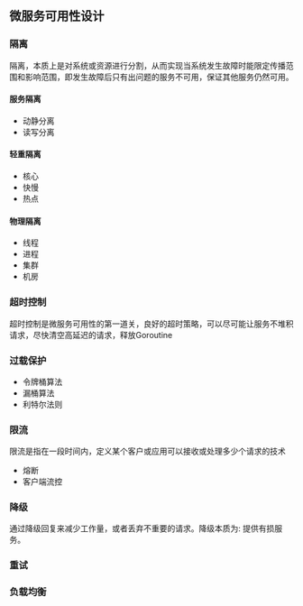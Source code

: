 ## 微服务可用性设计

### 隔离

隔离，本质上是对系统或资源进行分割，从而实现当系统发生故障时能限定传播范围和影响范围，即发生故障后只有出问题的服务不可用，保证其他服务仍然可用。

#### 服务隔离

- 动静分离
- 读写分离

#### 轻重隔离

- 核心
- 快慢
- 热点

#### 物理隔离

- 线程
- 进程
- 集群
- 机房

### 超时控制

超时控制是微服务可用性的第一道关，良好的超时策略，可以尽可能让服务不堆积请求，尽快清空高延迟的请求，释放Goroutine

### 过载保护

- 令牌桶算法
- 漏桶算法
- 利特尔法则

### 限流

限流是指在一段时间内，定义某个客户或应用可以接收或处理多少个请求的技术

- 熔断
- 客户端流控

### 降级

通过降级回复来减少工作量，或者丢弃不重要的请求。降级本质为: 提供有损服务。

### 重试



### 负载均衡